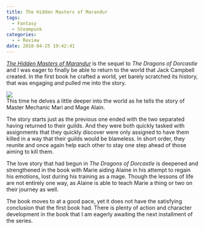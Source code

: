 ```yaml
---
title: The Hidden Masters of Marandur
tags:
  - Fantasy
  - Steampunk
categories:
  - - Review
date: 2018-04-25 19:42:41
---
```


[_The Hidden Masters of Marandur_](https://www.amazon.com/gp/product/1625671334/ref=as_li_tl?ie=UTF8&camp=1789&creative=9325&creativeASIN=1625671334&linkCode=as2&tag=mysite009e-20&linkId=d575d3e928d1e89881c4adea7bc9bcc1) is the sequel to _The Dragons of Dorcastle_ and I was eager to finally be able to return to the world that Jack Campbell created.  In the first book he crafted a world, yet barely scratched its history, that was engaging and pulled me into the story.  <!-- more --><div class="embedded-image-left">![](./hidden-masters-of-marandur.jpg)</div>This time he delves a little deeper into the world as he tells the story of Master Mechanic Mari and Mage Alain.

The story starts just as the previous one ended with the two separated having returned to their guilds.  And they were both quickly tasked with assignments that they quickly discover were only assigned to have them killed in a way that their guilds would be blameless.  In short order, they reunite and once again help each other to stay one step ahead of those aiming to kill them.

The love story that had begun in _The Dragons of Dorcastle_ is deepened and strengthened in the book with Marie aiding Alaine in his attempt to regain his emotions, lost during his training as a mage.  Though the lessons of life are not entirely one way, as Alaine is able to teach Marie a thing or two on their journey as well.

The book moves to at a good pace, yet it does not have the satisfying conclusion that the first book had.  There is plenty of action and character development in the book that I am eagerly awaiting the next installment of the series.
